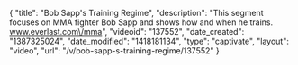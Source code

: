 {
    "title": "Bob Sapp's Training Regime",
    "description": "This segment focuses on MMA fighter Bob Sapp and shows how and when he trains.  www.everlast.com\/mma",
    "videoid": "137552",
    "date_created": "1387325024",
    "date_modified": "1418181134",
    "type": "captivate",
    "layout": "video",
    "url": "\/v\/bob-sapp-s-training-regime\/137552"
}